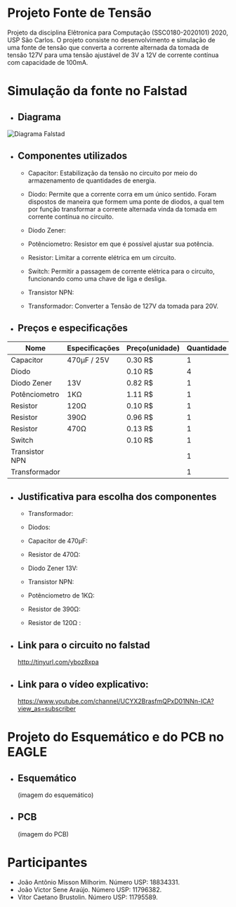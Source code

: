 # Projeto Fonte de Tensão
  Projeto da disciplina Elêtronica para Computação (SSC0180-2020101) 2020, USP São Carlos.
O projeto consiste no desenvolvimento e simulação de uma fonte de tensão que converta a corrente alternada da tomada de tensão 127V  para uma tensão ajustável de 3V a 12V de corrente contínua com capacidade de 100mA.

# Simulação da fonte no Falstad

- ## Diagrama

![Diagrama Falstad](https://user-images.githubusercontent.com/50035537/85180096-f249a400-b258-11ea-9882-2796481ba3f4.png)

 - ## Componentes utilizados
 
 	- Capacitor: Estabilização da tensão no circuito por meio do armazenamento de quantidades de energia.
	
	- Diodo: Permite que a corrente corra em um único sentido. Foram dispostos de maneira que formem uma ponte de diodos, a qual tem por função transformar a corrente alternada vinda da tomada em corrente contínua no circuito.
	
	- Diodo Zener: 
	
	- Potênciometro: Resistor em que é possível ajustar sua potência.
	
	- Resistor: Limitar a corrente elétrica em um circuito.
	
	- Switch: Permitir a passagem de corrente elétrica para o circuito, funcionando como uma chave de liga e desliga.
	
	- Transistor NPN: 
	
	- Transformador: Converter a Tensão de 127V da tomada para 20V.
	
 - ## Preços e especificações
 
| Nome | Especificações | Preço(unidade) | Quantidade |
|--|--|--|--|
| Capacitor | 470µF / 25V | 0.30 R$ | 1 |
| Diodo |  | 0.10 R$ | 4 |
| Diodo Zener | 13V | 0.82 R$ | 1 |
| Potênciometro | 1KΩ | 1.11 R$ | 1 |
| Resistor | 120Ω | 0.10 R$ | 1 |
| Resistor  | 390Ω | 0.96 R$ | 1 |
| Resistor | 470Ω | 0.13 R$ | 1 |
| Switch |  | 0.10 R$ | 1 |
| Transistor NPN |  |  | 1 |	
| Transformador |  |  | 1 |

 - ## Justificativa para escolha dos componentes

	- Transformador:
	
	- Diodos:
	
	- Capacitor de 470µF:
	
	- Resistor de 470Ω:
	
	- Diodo Zener 13V:
	
	- Transistor NPN:
	
	- Potênciometro de 1KΩ:
	
	- Resistor de 390Ω:
	
	- Resistor de 120Ω :
  
- ## Link para o circuito no falstad
  http://tinyurl.com/yboz8xpa
- ## Link para o vídeo explicativo:
  https://www.youtube.com/channel/UCYX2BrasfmQPxD01NNn-ICA?view_as=subscriber

# Projeto do Esquemático e do PCB no EAGLE

- ## Esquemático
  (imagem do esquemático)

- ## PCB
  (imagem do PCB)

# Participantes

 - João Antônio Misson Milhorim. Número USP: 18834331.
 - João Victor Sene Araújo. Número USP: 11796382.
 - Vitor Caetano Brustolin. Número USP: 11795589.

